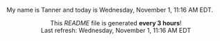 My name is Tanner and today is Wednesday, November 1, 11:16 AM EDT.

<p align="center">This <i>README</i> file is generated <b>every 3 hours</b>!</br>Last refresh: Wednesday, November 1, 11:16 AM EDT<br /></p>
